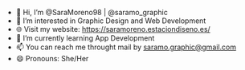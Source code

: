 - 👋 Hi, I’m @SaraMoreno98 | @saramo_graphic
- 👀 I’m interested in Graphic Design and Web Development
- 🌐 Visit my website: https://saramoreno.estaciondiseno.es/
- 🌱 I’m currently learning App Development
- 📫 You can reach me throught mail by saramo.graphic@gmail.com
- 😄 Pronouns: She/Her
